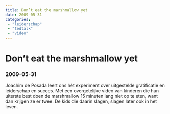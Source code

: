 ```yaml
---
title: Don’t eat the marshmallow yet
date: 2009-05-31
categories:
 - "leiderschap"
 - "tedtalk"
 - "video"
---
```


# Don’t eat the marshmallow yet
### 2009-05-31

Joachim de Posada leert ons hét experiment over uitgestelde gratificatie en leiderschap en succes. Met een overgetelijke video van kinderen die hun uiterste best doen de marshmallow 15 minuten lang niet op te eten, want dan krijgen ze er twee. De kids die daarin slagen, slagen later ook in het leven.